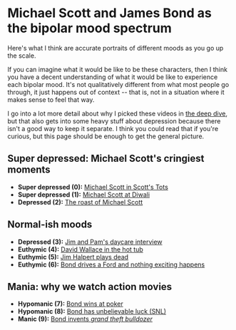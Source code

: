 # Michael Scott and James Bond as the bipolar mood spectrum
Here's what I think are accurate portraits of different moods as you go up the scale.

If you can imagine what it would be like to be these characters, then I think you have a decent understanding of what it would be like to experience each bipolar mood. It's not qualitatively different from what most people go through, it just happens out of context -- that is, not in a situation where it makes sense to feel that way.

I go into a lot more detail about why I picked these videos in [the deep dive](heavy/deepdive.md), but that also gets into some heavy stuff about depression because there isn't a good way to keep it separate. I think you could read that if you're curious, but this page should be enough to get the general picture.


## Super depressed: Michael Scott's cringiest moments
+ **Super depressed (0):** [Michael Scott in Scott's Tots](https://www.youtube.com/watch?v=x0N2ZxQJYTw)
+ **Super depressed (1):** [Michael Scott at Diwali](https://www.youtube.com/watch?v=XTSg6vYJcxs)
+ **Depressed (2):** [The roast of Michael Scott](https://www.youtube.com/watch?v=OS-utbiLy6o)


## Normal-ish moods
+ **Depressed (3):** [Jim and Pam's daycare interview](https://www.youtube.com/watch?v=ZMTxLRxiiC8)
+ **Euthymic (4):** [David Wallace in the hot tub](https://www.youtube.com/watch?v=0gYbZAAJtIE)
+ **Euthymic (5):** [Jim Halpert plays dead](https://www.youtube.com/watch?v=WTyWE-SmWp4)
+ **Euthymic (6):** [Bond drives a Ford and nothing exciting happens](https://www.youtube.com/watch?v=ojob6IE4JQ4)


## Mania: why we watch action movies
+ **Hypomanic (7):** [Bond wins at poker](https://www.youtube.com/watch?v=MTfx9bqc3fw)
+ **Hypomanic (8):** [Bond has unbelievable luck (SNL)](https://www.youtube.com/watch?v=zbpibPm7AVE)
+ **Manic (9):** [Bond invents _grand theft bulldozer_](https://www.youtube.com/watch?v=iZxNbAwY_rk)
